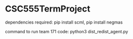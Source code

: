 # CSC555TermProject

dependencies required:
pip install scml, pip install negmas

command to run team 171 code:
python3 dist_redist_agent.py
